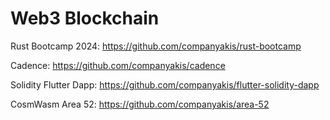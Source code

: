 # Web3 Blockchain

Rust Bootcamp 2024:
https://github.com/companyakis/rust-bootcamp

Cadence:
https://github.com/companyakis/cadence

Solidity Flutter Dapp:
https://github.com/companyakis/flutter-solidity-dapp

CosmWasm Area 52:
https://github.com/companyakis/area-52

